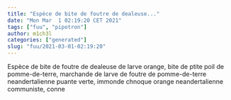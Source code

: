 ```yaml
---
title: "Espèce de bite de foutre de dealeuse..."
date: "Mon Mar  1 02:19:20 CET 2021"
tags: ["fuu", "pipotron"]
author: m1ch3l
categories: ["generated"]
slug: "fuu/2021-03-01-02:19:20"
---
```


Espèce de bite de foutre de dealeuse de larve orange, bite de ptite poil de pomme-de-terre, marchande de larve de foutre de pomme-de-terre neandertalienne puante verte, immonde chnoque orange neandertalienne communiste, conne
